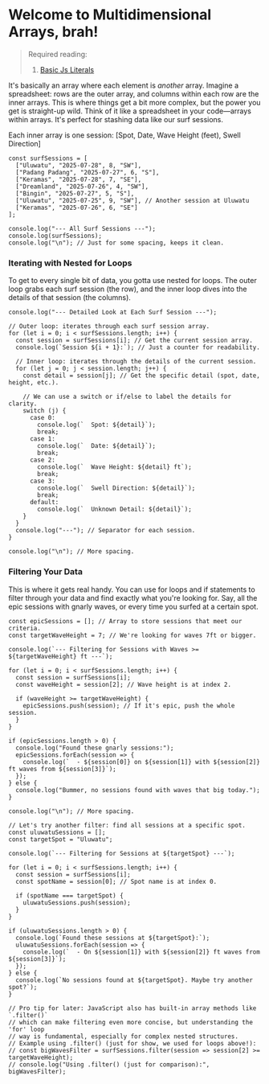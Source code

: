 # Welcome to Multidimensional Arrays, brah!

> Required reading:
> 1. [Basic Js Literals](https://github.com/heavylildude/js-lessons/blob/main/Basic-Js-Literals.md)

It's basically an array where each element is *another* array. Imagine a spreadsheet: rows are the outer array, and columns within each row are the inner arrays. This is where things get a bit more complex, but the power you get is straight-up wild. Think of it like a spreadsheet in your code—arrays within arrays. It's perfect for stashing data like our surf sessions.

Each inner array is one session: [Spot, Date, Wave Height (feet), Swell Direction]
```
const surfSessions = [
  ["Uluwatu", "2025-07-28", 8, "SW"],
  ["Padang Padang", "2025-07-27", 6, "S"],
  ["Keramas", "2025-07-28", 7, "SE"],
  ["Dreamland", "2025-07-26", 4, "SW"],
  ["Bingin", "2025-07-27", 5, "S"],
  ["Uluwatu", "2025-07-25", 9, "SW"], // Another session at Uluwatu
  ["Keramas", "2025-07-26", 6, "SE"]
];

console.log("--- All Surf Sessions ---");
console.log(surfSessions);
console.log("\n"); // Just for some spacing, keeps it clean.
```

### Iterating with Nested for Loops
To get to every single bit of data, you gotta use nested for loops. The outer loop grabs each surf session (the row), and the inner loop dives into the details of that session (the columns).

```
console.log("--- Detailed Look at Each Surf Session ---");

// Outer loop: iterates through each surf session array.
for (let i = 0; i < surfSessions.length; i++) {
  const session = surfSessions[i]; // Get the current session array.
  console.log(`Session ${i + 1}:`); // Just a counter for readability.

  // Inner loop: iterates through the details of the current session.
  for (let j = 0; j < session.length; j++) {
    const detail = session[j]; // Get the specific detail (spot, date, height, etc.).

    // We can use a switch or if/else to label the details for clarity.
    switch (j) {
      case 0:
        console.log(`  Spot: ${detail}`);
        break;
      case 1:
        console.log(`  Date: ${detail}`);
        break;
      case 2:
        console.log(`  Wave Height: ${detail} ft`);
        break;
      case 3:
        console.log(`  Swell Direction: ${detail}`);
        break;
      default:
        console.log(`  Unknown Detail: ${detail}`);
    }
  }
  console.log("---"); // Separator for each session.
}

console.log("\n"); // More spacing.
```

### Filtering Your Data
This is where it gets real handy. You can use for loops and if statements to filter through your data and find exactly what you're looking for. Say, all the epic sessions with gnarly waves, or every time you surfed at a certain spot.
```
const epicSessions = []; // Array to store sessions that meet our criteria.
const targetWaveHeight = 7; // We're looking for waves 7ft or bigger.

console.log(`--- Filtering for Sessions with Waves >= ${targetWaveHeight} ft ---`);

for (let i = 0; i < surfSessions.length; i++) {
  const session = surfSessions[i];
  const waveHeight = session[2]; // Wave height is at index 2.

  if (waveHeight >= targetWaveHeight) {
    epicSessions.push(session); // If it's epic, push the whole session.
  }
}

if (epicSessions.length > 0) {
  console.log("Found these gnarly sessions:");
  epicSessions.forEach(session => {
    console.log(`  - ${session[0]} on ${session[1]} with ${session[2]} ft waves from ${session[3]}`);
  });
} else {
  console.log("Bummer, no sessions found with waves that big today.");
}

console.log("\n"); // More spacing.

// Let's try another filter: find all sessions at a specific spot.
const uluwatuSessions = [];
const targetSpot = "Uluwatu";

console.log(`--- Filtering for Sessions at ${targetSpot} ---`);

for (let i = 0; i < surfSessions.length; i++) {
  const session = surfSessions[i];
  const spotName = session[0]; // Spot name is at index 0.

  if (spotName === targetSpot) {
    uluwatuSessions.push(session);
  }
}

if (uluwatuSessions.length > 0) {
  console.log(`Found these sessions at ${targetSpot}:`);
  uluwatuSessions.forEach(session => {
    console.log(`  - On ${session[1]} with ${session[2]} ft waves from ${session[3]}`);
  });
} else {
  console.log(`No sessions found at ${targetSpot}. Maybe try another spot?`);
}

// Pro tip for later: JavaScript also has built-in array methods like `.filter()`
// which can make filtering even more concise, but understanding the 'for' loop
// way is fundamental, especially for complex nested structures.
// Example using .filter() (just for show, we used for loops above!):
// const bigWavesFilter = surfSessions.filter(session => session[2] >= targetWaveHeight);
// console.log("Using .filter() (just for comparison):", bigWavesFilter);
```
